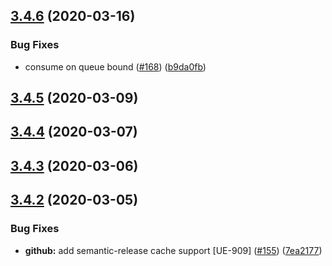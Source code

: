 ## [3.4.6](https://github.com/pagerinc/minion/compare/v3.4.5...v3.4.6) (2020-03-16)


### Bug Fixes

* consume on queue bound ([#168](https://github.com/pagerinc/minion/issues/168)) ([b9da0fb](https://github.com/pagerinc/minion/commit/b9da0fb75a39225ecb987361fadbb78a871a98eb))

## [3.4.5](https://github.com/pagerinc/minion/compare/v3.4.4...v3.4.5) (2020-03-09)

## [3.4.4](https://github.com/pagerinc/minion/compare/v3.4.3...v3.4.4) (2020-03-07)

## [3.4.3](https://github.com/pagerinc/minion/compare/v3.4.2...v3.4.3) (2020-03-06)

## [3.4.2](https://github.com/pagerinc/minion/compare/v3.4.1...v3.4.2) (2020-03-05)


### Bug Fixes

* **github:** add semantic-release cache support [UE-909] ([#155](https://github.com/pagerinc/minion/issues/155)) ([7ea2177](https://github.com/pagerinc/minion/commit/7ea2177f217f46a39969499a7bc6d7577d2c5066))
